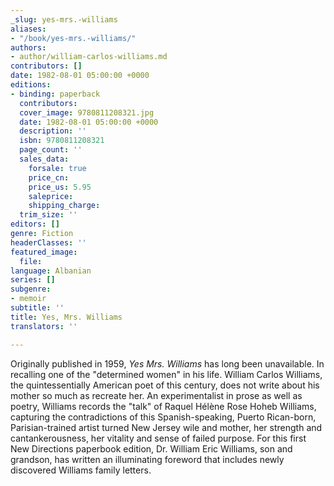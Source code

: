 ```yaml
---
_slug: yes-mrs.-williams
aliases:
- "/book/yes-mrs.-williams/"
authors:
- author/william-carlos-williams.md
contributors: []
date: 1982-08-01 05:00:00 +0000
editions:
- binding: paperback
  contributors:
  cover_image: 9780811208321.jpg
  date: 1982-08-01 05:00:00 +0000
  description: ''
  isbn: 9780811208321
  page_count: ''
  sales_data:
    forsale: true
    price_cn:
    price_us: 5.95
    saleprice:
    shipping_charge:
  trim_size: ''
editors: []
genre: Fiction
headerClasses: ''
featured_image:
  file:
language: Albanian
series: []
subgenre:
- memoir
subtitle: ''
title: Yes, Mrs. Williams
translators: ''

---
```

Originally published in 1959, _Yes Mrs. Williams_ has long been unavailable. In recalling one of the "determined women" in his life. William Carlos Williams, the quintessentially American poet of this century, does not write about his mother so much as recreate her. An experimentalist in prose as well as poetry, Williams records the "talk" of Raquel Hélène Rose Hoheb Williams, capturing the contradictions of this Spanish-speaking, Puerto Rican-born, Parisian-trained artist turned New Jersey wile and mother, her strength and cantankerousness, her vitality and sense of failed purpose. For this first New Directions paperbook edition, Dr. William Eric Williams, son and grandson, has written an illuminating foreword that includes newly discovered Williams family letters.
